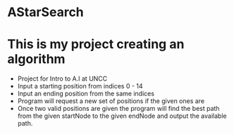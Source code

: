 # AStarSearch
# This is my project creating an algorithm

- Project for Intro to A.I at UNCC
- Input a starting position from indices 0 - 14
- Input an ending position from the same indices
- Program will request a new set of positions if the given ones are 
- Once two valid positions are given the program will find the best path 
	from the given startNode to the given endNode and output the available path.